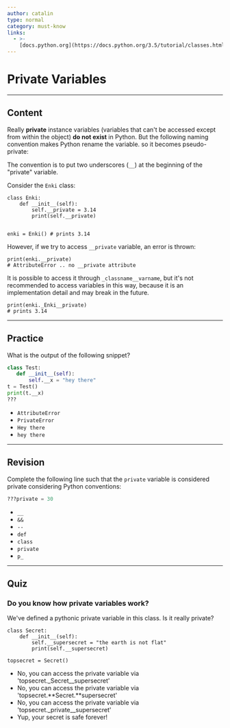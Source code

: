 ```yaml
---
author: catalin
type: normal
category: must-know
links:
  - >-
    [docs.python.org](https://docs.python.org/3.5/tutorial/classes.html#private-variables){website}
---
```


# Private Variables


---

## Content

Really **private** instance variables (variables that can't be accessed except from within the object) **do not exist** in Python. But the following naming convention makes Python rename the variable. so it becomes pseudo-private:

The convention is to put two underscores (`__`) at the beginning of the "private" variable.

Consider the `Enki` class:

```plain-text
class Enki:
    def __init__(self):
        self.__private = 3.14
        print(self.__private)


enki = Enki() # prints 3.14

```

However, if we try to access `__private` variable, an error is thrown:

```plain-text
print(enki.__private)
# AttributeError .. no __private attribute
```

It is possible to access it through `_classname__varname`, but it's not recommended to access variables in this way, because it is an implementation detail and may break in the future.

```plain-text
print(enki._Enki__private)
# prints 3.14
```


---

## Practice

What is the output of the following snippet?

```python
class Test:
   def __init__(self):
       self.__x = "hey there"
t = Test()
print(t.__x)
???
```

- `AttributeError`
- `PrivateError`
- `Hey there`
- `hey there`


---

## Revision

Complete the following line such that the `private` variable is considered private considering Python conventions:

```python
???private = 30
```

- `__`
- `&&`
- `--`
- `def`
- `class`
- `private`
- `p_`


---

## Quiz

### Do you know how private variables work?


We've defined a pythonic private variable in this class. Is it really private?  

```plain-text
class Secret:
    def __init__(self):
        self.__supersecret = "the earth is not flat"
        print(self.__supersecret)

topsecret = Secret()
```

- No, you can access the private variable via 'topsecret._Secret__supersecret'
- No, you can access the private variable via 'topsecret.**Secret.**supersecret'
- No, you can access the private variable via 'topsecret._private__supersecret'
- Yup, your secret is safe forever!
 
